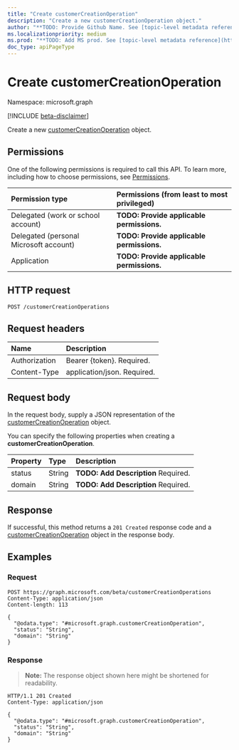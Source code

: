 ```yaml
---
title: "Create customerCreationOperation"
description: "Create a new customerCreationOperation object."
author: "**TODO: Provide Github Name. See [topic-level metadata reference](https://msgo.azurewebsites.net/add/document/guidelines/metadata.html#topic-level-metadata)**"
ms.localizationpriority: medium
ms.prod: "**TODO: Add MS prod. See [topic-level metadata reference](https://msgo.azurewebsites.net/add/document/guidelines/metadata.html#topic-level-metadata)**"
doc_type: apiPageType
---
```


# Create customerCreationOperation
Namespace: microsoft.graph

[!INCLUDE [beta-disclaimer](../../includes/beta-disclaimer.md)]

Create a new [customerCreationOperation](../resources/customercreationoperation.md) object.

## Permissions
One of the following permissions is required to call this API. To learn more, including how to choose permissions, see [Permissions](/graph/permissions-reference).

|Permission type|Permissions (from least to most privileged)|
|:---|:---|
|Delegated (work or school account)|**TODO: Provide applicable permissions.**|
|Delegated (personal Microsoft account)|**TODO: Provide applicable permissions.**|
|Application|**TODO: Provide applicable permissions.**|

## HTTP request

<!-- {
  "blockType": "ignored"
}
-->
``` http
POST /customerCreationOperations
```

## Request headers
|Name|Description|
|:---|:---|
|Authorization|Bearer {token}. Required.|
|Content-Type|application/json. Required.|

## Request body
In the request body, supply a JSON representation of the [customerCreationOperation](../resources/customercreationoperation.md) object.

You can specify the following properties when creating a **customerCreationOperation**.

|Property|Type|Description|
|:---|:---|:---|
|status|String|**TODO: Add Description** Required.|
|domain|String|**TODO: Add Description** Required.|



## Response

If successful, this method returns a `201 Created` response code and a [customerCreationOperation](../resources/customercreationoperation.md) object in the response body.

## Examples

### Request
<!-- {
  "blockType": "request",
  "name": "create_customercreationoperation_from_customercreationoperations"
}
-->
``` http
POST https://graph.microsoft.com/beta/customerCreationOperations
Content-Type: application/json
Content-length: 113

{
  "@odata.type": "#microsoft.graph.customerCreationOperation",
  "status": "String",
  "domain": "String"
}
```


### Response
>**Note:** The response object shown here might be shortened for readability.
<!-- {
  "blockType": "response",
  "truncated": true,
  "@odata.type": "microsoft.graph.customerCreationOperation"
}
-->
``` http
HTTP/1.1 201 Created
Content-Type: application/json

{
  "@odata.type": "#microsoft.graph.customerCreationOperation",
  "status": "String",
  "domain": "String"
}
```

